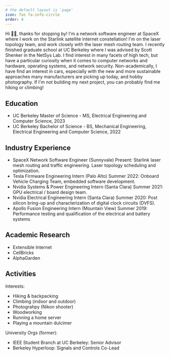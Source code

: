 ```yaml
---
# the default layout is 'page'
icon: fas fa-info-circle
order: 4
---
```


Hi 👋🏽, thanks for stopping by! I'm a network software engineer at SpaceX where I work on the Starlink satellite internet constellation! I'm on the laser topology team, and work closely with the laser mesh routing team. I recently finished graduate school at UC Berkeley where I was advised by Scott Shenker in the NetSys Lab. I find interest in many facets of high tech, but have a particular curiosity when it comes to computer networks and hardware, operating systems, and network security. Non-academically, I have find an interest in cars, especially with the new and more sustainable approaches many manufacturers are picking up today, and hobby photography. If I'm not building my next project, you can probably find me hiking or climbing!

## Education

- UC Berkeley Master of Science - MS, Electrical Engineering and Computer Science, 2023
- UC Berkeley Bachelor of Science - BS, Mechanical Engineering, Electrical Engineering and Computer Science, 2022

## Industry Experience

- SpaceX Network Software Engineer (Sunnyvale) Present: Starlink laser mesh routing and traffic engineering. Laser topology scheduling and optimization.
- Tesla Firmware Engineering Intern (Palo Alto) Summer 2022: Onboard Vehicle Charging Team, embedded software development.
- Nvidia Systems & Power Engineering Intern (Santa Clara) Summer 2021: GPU electrical / board design team.
- Nvidia Electrical Engineering Intern (Santa Clara) Summer 2020: Post silicon bring-up and characterization of digital clock circuits (DVFS).
- Apollo Fusion Engineering Intern (Mountain View) Summer 2019: Performance testing and qualification of the electrical and battery systems

## Academic Research

- Extensible Internet
- CellBricks
- AlphaGarden

## Activities

Interests:
- Hiking & backpacking
- Climbing (indoor and outdoor)
- Photograhpy (Nikon shooter)
- Woodworking
- Running a home server
- Playing a mountain dulcimer

University Orgs (former):
- IEEE Student Branch at UC Berkeley: Senior Advisor
- Berkeley Hyperloop: Signals and Controls Co-Lead
